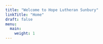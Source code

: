```yaml
---
title: "Welcome to Hope Lutheran Sunbury"
linkTitle: "Home"
draft: false
menu:
  main:
    weight: 1
---
```

